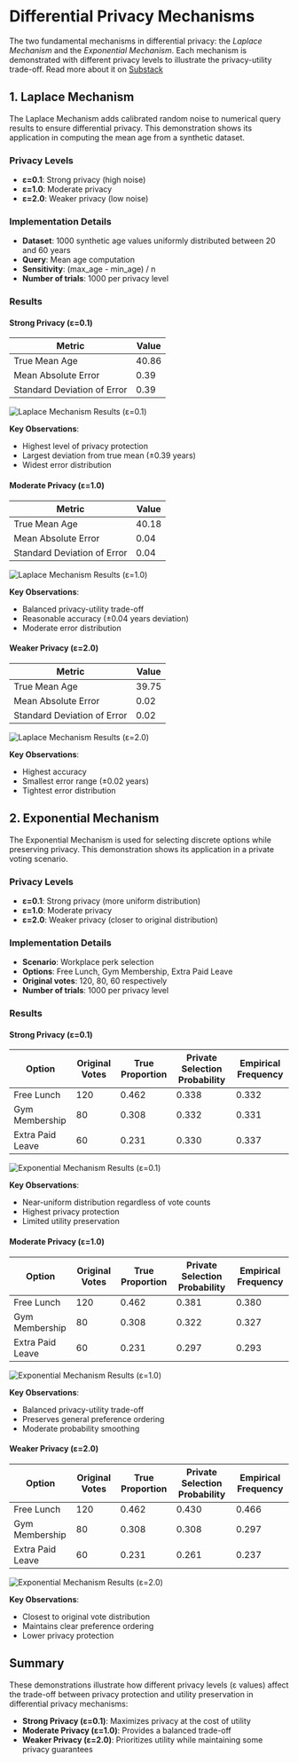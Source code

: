 # Differential Privacy Mechanisms

The two fundamental mechanisms in differential privacy: the *Laplace Mechanism* and the *Exponential Mechanism*. Each mechanism is demonstrated with different privacy levels to illustrate the privacy-utility trade-off. Read more about it on [Substack](https://theailandscape.substack.com/p/the-art-of-controlled-noise-laplace)

## 1. Laplace Mechanism

The Laplace Mechanism adds calibrated random noise to numerical query results to ensure differential privacy. This demonstration shows its application in computing the mean age from a synthetic dataset.

### Privacy Levels
- **ε=0.1**: Strong privacy (high noise)
- **ε=1.0**: Moderate privacy
- **ε=2.0**: Weaker privacy (low noise)

### Implementation Details
- **Dataset**: 1000 synthetic age values uniformly distributed between 20 and 60 years
- **Query**: Mean age computation
- **Sensitivity**: (max_age - min_age) / n
- **Number of trials**: 1000 per privacy level

### Results

#### Strong Privacy (ε=0.1)
| Metric | Value |
|--------|-------|
| True Mean Age | 40.86 |
| Mean Absolute Error | 0.39 |
| Standard Deviation of Error | 0.39 |

![Laplace Mechanism Results (ε=0.1)](imgs/laplace_mechanism_eps_0.1.png)

**Key Observations**:
- Highest level of privacy protection
- Largest deviation from true mean (±0.39 years)
- Widest error distribution

#### Moderate Privacy (ε=1.0)
| Metric | Value |
|--------|-------|
| True Mean Age | 40.18 |
| Mean Absolute Error | 0.04 |
| Standard Deviation of Error | 0.04 |

![Laplace Mechanism Results (ε=1.0)](imgs/laplace_mechanism_eps_1.0.png)

**Key Observations**:
- Balanced privacy-utility trade-off
- Reasonable accuracy (±0.04 years deviation)
- Moderate error distribution

#### Weaker Privacy (ε=2.0)
| Metric | Value |
|--------|-------|
| True Mean Age | 39.75 |
| Mean Absolute Error | 0.02 |
| Standard Deviation of Error | 0.02 |

![Laplace Mechanism Results (ε=2.0)](imgs/laplace_mechanism_eps_2.0.png)

**Key Observations**:
- Highest accuracy
- Smallest error range (±0.02 years)
- Tightest error distribution

## 2. Exponential Mechanism

The Exponential Mechanism is used for selecting discrete options while preserving privacy. This demonstration shows its application in a private voting scenario.

### Privacy Levels
- **ε=0.1**: Strong privacy (more uniform distribution)
- **ε=1.0**: Moderate privacy
- **ε=2.0**: Weaker privacy (closer to original distribution)

### Implementation Details
- **Scenario**: Workplace perk selection
- **Options**: Free Lunch, Gym Membership, Extra Paid Leave
- **Original votes**: 120, 80, 60 respectively
- **Number of trials**: 1000 per privacy level

### Results

#### Strong Privacy (ε=0.1)
| Option | Original Votes | True Proportion | Private Selection Probability | Empirical Frequency |
|--------|---------------|-----------------|----------------------------|-------------------|
| Free Lunch | 120 | 0.462 | 0.338 | 0.332 |
| Gym Membership | 80 | 0.308 | 0.332 | 0.331 |
| Extra Paid Leave | 60 | 0.231 | 0.330 | 0.337 |

![Exponential Mechanism Results (ε=0.1)](imgs/exponential_mechanism_eps_0.1.png)

**Key Observations**:
- Near-uniform distribution regardless of vote counts
- Highest privacy protection
- Limited utility preservation

#### Moderate Privacy (ε=1.0)
| Option | Original Votes | True Proportion | Private Selection Probability | Empirical Frequency |
|--------|---------------|-----------------|----------------------------|-------------------|
| Free Lunch | 120 | 0.462 | 0.381 | 0.380 |
| Gym Membership | 80 | 0.308 | 0.322 | 0.327 |
| Extra Paid Leave | 60 | 0.231 | 0.297 | 0.293 |

![Exponential Mechanism Results (ε=1.0)](imgs/exponential_mechanism_eps_1.0.png)

**Key Observations**:
- Balanced privacy-utility trade-off
- Preserves general preference ordering
- Moderate probability smoothing

#### Weaker Privacy (ε=2.0)
| Option | Original Votes | True Proportion | Private Selection Probability | Empirical Frequency |
|--------|---------------|-----------------|----------------------------|-------------------|
| Free Lunch | 120 | 0.462 | 0.430 | 0.466 |
| Gym Membership | 80 | 0.308 | 0.308 | 0.297 |
| Extra Paid Leave | 60 | 0.231 | 0.261 | 0.237 |

![Exponential Mechanism Results (ε=2.0)](imgs/exponential_mechanism_eps_2.0.png)

**Key Observations**:
- Closest to original vote distribution
- Maintains clear preference ordering
- Lower privacy protection

## Summary

These demonstrations illustrate how different privacy levels (ε values) affect the trade-off between privacy protection and utility preservation in differential privacy mechanisms:

- **Strong Privacy (ε=0.1)**: Maximizes privacy at the cost of utility
- **Moderate Privacy (ε=1.0)**: Provides a balanced trade-off
- **Weaker Privacy (ε=2.0)**: Prioritizes utility while maintaining some privacy guarantees